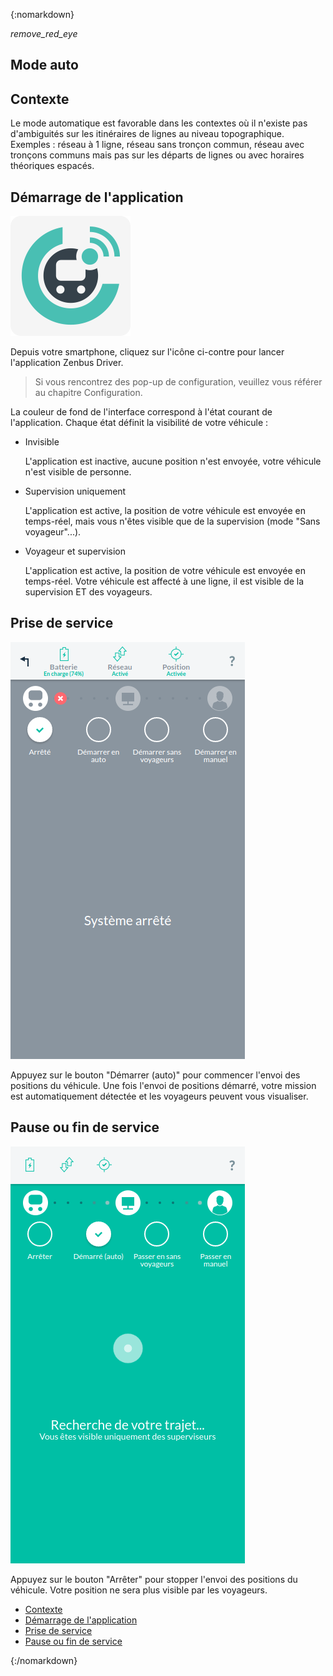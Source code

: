 {:nomarkdown}
<article id="auto" class="article">
	
<div class="row">
	<div class="section col s12 m12 l10 bodybox">
		<a class="btn-floating btn-large waves-effect waves-light printButton" onclick="setArticleView()"><i class="material-icons">remove_red_eye</i></a>
		<h1>Mode auto</h1>
		<div id="driver-auto-cat1" class="section scrollspy">
			<h2>Contexte</h2>
			<p>
				Le <span class="imp">mode automatique</span> est favorable dans les contextes où il n'existe pas d'ambiguités sur les itinéraires de lignes au niveau topographique.<br> Exemples : réseau à 1 ligne, réseau sans tronçon commun, réseau avec tronçons communs mais pas sur les départs de lignes ou avec horaires théoriques espacés.
			</p>
		</div>
		<div id="driver-auto-cat2" class="section scrollspy">
			<h2>Démarrage de l'application</h2>
			<div class="row valign-wrapper">
				<div class="col s2 m2 l2">
					<img src="/images/ic_launcher.png" alt="" class="circle responsive-img">
				</div>
				<div class="col s10 m10 l10">
					<p>Depuis votre smartphone, cliquez sur l'icône ci-contre pour lancer l'application Zenbus Driver.</p>
				</div>
			</div>
			<blockquote>Si vous rencontrez des pop-up de configuration, veuillez vous référer au chapitre Configuration.</blockquote>
			<p>La couleur de fond de l'interface correspond à l'état courant de l'application. Chaque état définit la visibilité de votre véhicule :</p>
			<ul class="collection">
				<li class="collection-item avatar"><i class="material-icons circle grey darken-1"></i> <span class="title">Invisible</span>
					<p>L'application est inactive, aucune position n'est envoyée, votre véhicule n'est visible de personne.</p></li>
				<li class="collection-item avatar"><i class="material-icons circle amber darken-1"></i> <span class="title">Supervision uniquement</span>
					<p>L'application est active, la position de votre véhicule est envoyée en temps-réel, mais vous n'êtes visible que de la supervision (mode "Sans voyageur"...).</p></li>
				<li class="collection-item avatar"><i class="material-icons circle teal lighten-2"></i> <span class="title">Voyageur et supervision</span>
					<p>L'application est active, la position de votre véhicule est envoyée en temps-réel. Votre véhicule est affecté à une ligne, il est visible de la supervision ET des voyageurs.</p></li>
			</ul>
		</div>
		<div id="driver-auto-cat3" class="section scrollspy">
			<h2>Prise de service</h2>
			<div class="row valign-wrapper">
				<div class="col s12 m12 l2">
					<div class="material-placeholder"><img src="/images/fr/driver_auto_stop.png" alt="" class="greyBorder responsive-img materialboxed initialized" data-caption="Pour démarrer l'envoi de position, appuyez sur le bouton Démarrer (auto)"></div>
				</div>
				<div class="col s12 m12 l10">
					<p>Appuyez sur le bouton "Démarrer (auto)" pour commencer l'envoi des positions du véhicule. Une fois l'envoi de positions démarré, votre mission est automatiquement détectée et les voyageurs peuvent vous visualiser.</p>
				</div>
			</div>
		</div>
		<div id="driver-auto-cat4" class="section scrollspy">
			<h2>Pause ou fin de service</h2>
			<div class="row valign-wrapper">
				<div class="col s12 m12 l2">
					<div class="material-placeholder"><img src="/images/fr/driver_auto_start.png" alt="" class="greyBorder responsive-img materialboxed initialized" data-caption="Pour arrêter l'envoi de position, appuyez sur le bouton Arrêter"></div>
				</div>
				<div class="col s12 m12 l10">
					<p>Appuyez sur le bouton "Arrêter" pour stopper l'envoi des positions du véhicule. Votre position ne sera plus visible par les voyageurs.</p>
				</div>
			</div>
		</div>
	</div>
	<div class="col hide-on-small-only m3 l2 articleNav">
		<ul class="section table-of-contents">
			<li><a href="#driver-auto-cat1">Contexte</a></li>
			<li><a href="#driver-auto-cat2">Démarrage de l'application</a></li>
			<li><a href="#driver-auto-cat3">Prise de service</a></li>
			<li><a href="#driver-auto-cat4">Pause ou fin de service</a></li>
		</ul>
	</div>
</div>
</article>{:/nomarkdown}